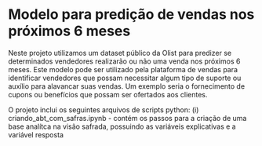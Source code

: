 # Modelo para predição de vendas nos próximos 6 meses
Neste projeto utilizamos um dataset público da Olist para predizer se determinados vendedores realizarão ou não uma venda nos próximos 6 meses. Este modelo pode ser utilizado pela plataforma de vendas para identificar vendedores que possam necessitar algum tipo de suporte ou auxílio para alavancar suas vendas. Um exemplo seria o fornecimento de cupons ou benefícios que possam ser ofertados aos clientes.

O projeto inclui os seguintes arquivos de scripts python:
(i) criando_abt_com_safras.ipynb - contém os passos para a criação de uma base analítca na visão safrada, possuindo as variáveis explicativas e a variável resposta
